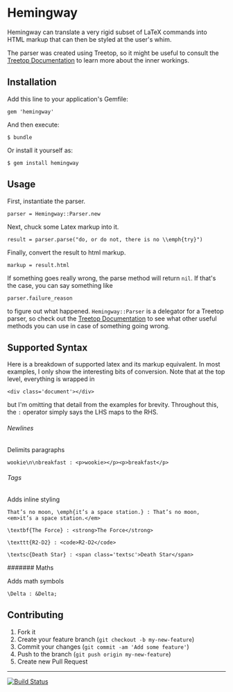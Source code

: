 # Hemingway

Hemingway can translate a very rigid subset of LaTeX commands into HTML markup that can then be styled at the user's whim. 

The parser was created using Treetop, so it might be useful to consult the [Treetop Documentation](http://treetop.rubyforge.org/syntactic_recognition.html) to learn more about the inner workings. 

## Installation

Add this line to your application's Gemfile:

    gem 'hemingway'

And then execute:

    $ bundle

Or install it yourself as:

    $ gem install hemingway

## Usage

First, instantiate the parser. 

    parser = Hemingway::Parser.new

Next, chuck some Latex markup into it. 

    result = parser.parse("do, or do not, there is no \\emph{try}")

Finally, convert the result to html markup. 

    markup = result.html
    
If something goes really wrong, the parse method will return `nil`. If that's the case, you can say something like

    parser.failure_reason
    
to figure out what happened. `Hemingway::Parser` is a delegator for a Treetop parser, so check out the [Treetop Documentation](http://treetop.rubyforge.org/syntactic_recognition.html) to see what other useful methods you can use in case of something going wrong. 

## Supported Syntax
Here is a breakdown of supported latex and its markup equivalent. 
In most examples, I only show the interesting bits of conversion. Note that at the
top level, everything is wrapped in 

    <div class='document'></div>
    
but I'm omitting that detail from the examples for brevity. Throughout this, 
the `:` operator simply says the LHS maps to the RHS. 

###### Newlines

Delimits paragraphs

    wookie\n\nbreakfast : <p>wookie></p><p>breakfast</p>

###### Tags

Adds inline styling

    That’s no moon, \emph{it’s a space station.} : That’s no moon, <em>it’s a space station.</em>

    \textbf{The Force} : <strong>The Force</strong>
    
    \texttt{R2-D2} : <code>R2-D2</code>
    
    \textsc{Death Star} : <span class='textsc'>Death Star</span>

####### Maths

Adds math symbols

    \Delta : &Delta;

## Contributing

1. Fork it
2. Create your feature branch (`git checkout -b my-new-feature`)
3. Commit your changes (`git commit -am 'Add some feature'`)
4. Push to the branch (`git push origin my-new-feature`)
5. Create new Pull Request

---
[![Build Status](https://travis-ci.org/griffinmyers/hemingway.png?branch=master)](https://travis-ci.org/griffinmyers/hemingway)
